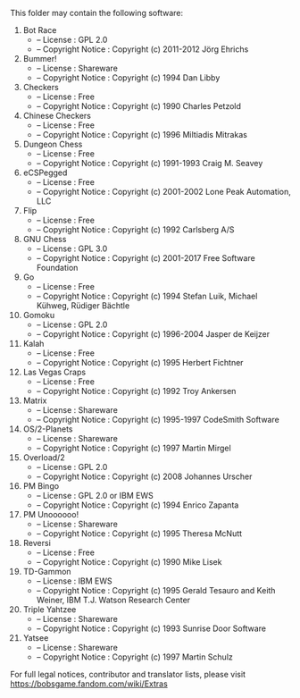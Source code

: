 This folder may contain the following software:

1. Bot Race
   - – License : GPL 2.0
   - – Copyright Notice : Copyright (c) 2011-2012 Jörg Ehrichs
2. Bummer!
   - – License : Shareware
   - – Copyright Notice : Copyright (c) 1994 Dan Libby
3. Checkers
   - – License : Free
   - – Copyright Notice : Copyright (c) 1990 Charles Petzold
4. Chinese Checkers
   - – License : Free
   - – Copyright Notice : Copyright (c) 1996 Miltiadis Mitrakas
5. Dungeon Chess
   - – License : Free
   - – Copyright Notice : Copyright (c) 1991-1993 Craig M. Seavey
6. eCSPegged
   - – License : Free
   - – Copyright Notice : Copyright (c) 2001-2002 Lone Peak Automation, LLC
7. Flip
   - – License : Free
   - – Copyright Notice : Copyright (c) 1992 Carlsberg A/S
8. GNU Chess
   - – License : GPL 3.0
   - – Copyright Notice : Copyright (c) 2001-2017 Free Software Foundation
9. Go
   - – License : Free
   - – Copyright Notice : Copyright (c) 1994 Stefan Luik, Michael Kühweg, Rüdiger Bächtle
10. Gomoku
    - – License : GPL 2.0
    - – Copyright Notice : Copyright (c) 1996-2004 Jasper de Keijzer
11. Kalah
    - – License : Free
    - – Copyright Notice : Copyright (c) 1995 Herbert Fichtner
12. Las Vegas Craps
    - – License : Free
    - – Copyright Notice : Copyright (c) 1992 Troy Ankersen
13. Matrix
    - – License : Shareware
    - – Copyright Notice : Copyright (c) 1995-1997 CodeSmith Software
14. OS/2-Planets
    - – License : Shareware
    - – Copyright Notice : Copyright (c) 1997 Martin Mirgel
15. Overload/2
    - – License : GPL 2.0
    - – Copyright Notice : Copyright (c) 2008 Johannes Urscher
16. PM Bingo
    - – License : GPL 2.0 or IBM EWS
    - – Copyright Notice : Copyright (c) 1994 Enrico Zapanta
17. PM Unoooooo!
    - – License : Shareware
    - – Copyright Notice : Copyright (c) 1995 Theresa McNutt
18. Reversi
    - – License : Free
    - – Copyright Notice : Copyright (c) 1990 Mike Lisek
19. TD-Gammon
    - – License : IBM EWS
    - – Copyright Notice : Copyright (c) 1995 Gerald Tesauro and Keith Weiner, IBM T.J. Watson Research Center
20. Triple Yahtzee
    - – License : Shareware
    - – Copyright Notice : Copyright (c) 1993 Sunrise Door Software
21. Yatsee
    - – License : Shareware
    - – Copyright Notice : Copyright (c) 1997 Martin Schulz

For full legal notices, contributor and translator lists, please visit https://bobsgame.fandom.com/wiki/Extras
